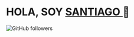 <h1>HOLA, SOY <a href= "https://www.instagram.com/_jesus_laureano/"> SANTIAGO </a> 👋 </h1>
<img alt="GitHub followers" src="https://img.shields.io/github/followers/chago554">





<!--
**chago554/chago554** is a ✨ _special_ ✨ repository because its `README.md` (this file) appears on your GitHub profile.

Here are some ideas to get you started:

- 🔭 I’m currently working on ...
- 🌱 I’m currently learning ...
- 👯 I’m looking to collaborate on ...
- 🤔 I’m looking for help with ...
- 💬 Ask me about ...
- 📫 How to reach me: ...
- 😄 Pronouns: ...
- ⚡ Fun fact: ...
-->

